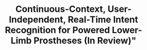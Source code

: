 ---
title: Continuous-Context, User-Independent, Real-Time Intent Recognition for Powered Lower-Limb Prostheses (In Review)"
collection: publications
permalink: /publication/science_robotics_intent
# link: ''
# venue: 'Science Robotics: Special Issue on Assistive and Rehabilitation Robots'
# code: 'https://smartech.gatech.edu/handle/1853/70300'
# citation: 'J. Camargo, K. Bhakta, J. Maldonado-Contreras, S. Zhou, K. Herrin and A. Young, "OpenSim Model for Biomechanical Analysis with the Open-Source Bionic Leg," 2022 International Symposium on Medical Robotics (ISMR), GA, USA, 2022, pp. 1-6, doi: 10.1109/ISMR48347.2022.9807551.'
---